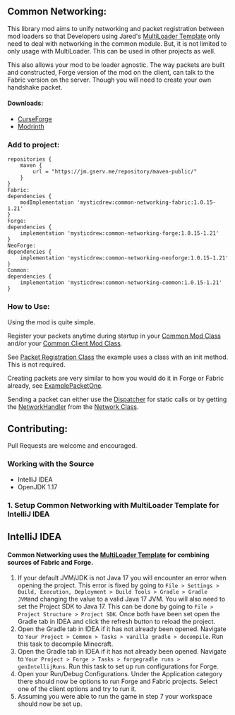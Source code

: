 ## Common Networking:
This library mod aims to unify networking and packet registration between mod loaders so that
Developers using Jared's [MultiLoader Template][3] only need to deal with networking in the common module. 
But, it is not limited to only usage with MultiLoader. This can be used in other projects as well.

This also allows your mod to be loader agnostic. The way packets are built and constructed, 
Forge version of the mod on the client, can talk to the Fabric version on the server. 
Though you will need to create your own handshake packet.

#### Downloads:
- [CurseForge][1]
- [Modrinth][2]

### Add to project:
```
repositories {
    maven {
        url = "https://jm.gserv.me/repository/maven-public/"
    }
}
Fabric:
dependencies {
    modImplementation 'mysticdrew:common-networking-fabric:1.0.15-1.21'
}
Forge:
dependencies {
    implementation 'mysticdrew:common-networking-forge:1.0.15-1.21'
}
NeoForge:
dependencies {
    implementation 'mysticdrew:common-networking-neoforge:1.0.15-1.21'
}
Common:
dependencies {
    implementation 'mysticdrew:common-networking-common:1.0.15-1.21'
}
```
### How to Use:
Using the mod is quite simple.

Register your packets anytime during startup in your [Common Mod Class](example/common/ExampleModCommon.java) and/or your [Common Client Mod Class](example/common/client/ExampleModCommonClient.java). 

See [Packet Registration Class](example/common/network/ExamplePacketRegistration.java) the example uses a class with an init method. This is not required.

Creating packets are very similar to how you would do it in Forge or Fabric already, see [ExamplePacketOne](example/common/network/ExamplePacketOne.java).

Sending a packet can either use the [Dispatcher](common/src/main/java/commonnetwork/api/Dispatcher.java) for static calls or by 
getting the [NetworkHandler](common/src/main/java/commonnetwork/api/NetworkHandler.java) from the [Network Class](common/src/main/java/commonnetwork/api/Network.java).

## Contributing: 

Pull Requests are welcome and encouraged. 

### Working with the Source

* IntelliJ IDEA
* OpenJDK 1.17

### 1. Setup Common Networking with MultiLoader Template for IntelliJ IDEA

## IntelliJ IDEA
#### Common Networking uses the [MultiLoader Template][3] for combining sources of Fabric and Forge.

1. If your default JVM/JDK is not Java 17 you will encounter an error when opening the project. This error is fixed by going to `File > Settings > Build, Execution, Deployment > Build Tools > Gradle > Gradle JVM`and changing the value to a valid Java 17 JVM. You will also need to set the Project SDK to Java 17. This can be done by going to `File > Project Structure > Project SDK`. Once both have been set open the Gradle tab in IDEA and click the refresh button to reload the project.
2. Open the Gradle tab in IDEA if it has not already been opened. Navigate to `Your Project > Common > Tasks > vanilla gradle > decompile`. Run this task to decompile Minecraft.
3. Open the Gradle tab in IDEA if it has not already been opened. Navigate to `Your Project > Forge > Tasks > forgegradle runs > genIntellijRuns`. Run this task to set up run configurations for Forge.
4. Open your Run/Debug Configurations. Under the Application category there should now be options to run Forge and Fabric projects. Select one of the client options and try to run it.
5. Assuming you were able to run the game in step 7 your workspace should now be set up.

[1]: https://www.curseforge.com/minecraft/mc-mods/common-network

[2]: https://modrinth.com/mod/common-network

[3]: https://github.com/jaredlll08/MultiLoader-Template

